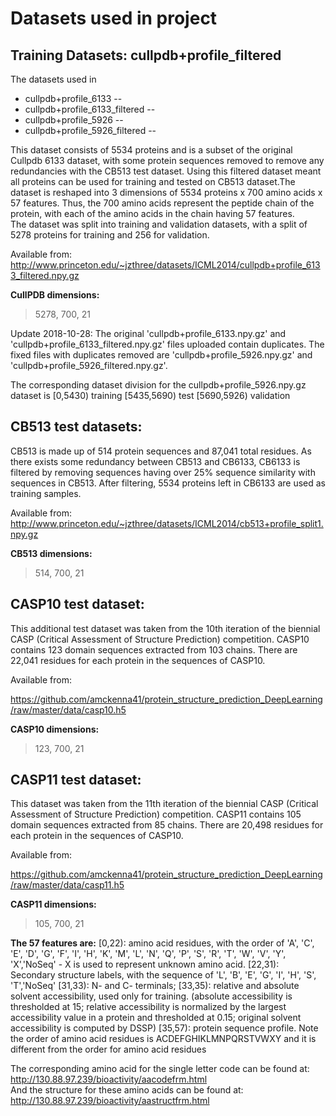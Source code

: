 
# Datasets used in project

## Training Datasets: cullpdb+profile_filtered  <br>

The datasets used in
* cullpdb+profile_6133 --
* cullpdb+profile_6133_filtered --
* cullpdb+profile_5926 --
* cullpdb+profile_5926_filtered --

This dataset consists of 5534 proteins and is a subset of the original Cullpdb 6133 dataset, with some protein sequences removed to remove any redundancies with the CB513 test dataset. Using this filtered dataset meant all proteins can be used for training and tested on CB513 dataset.The dataset is reshaped into 3 dimensions of 5534 proteins x 700 amino acids x 57 features. Thus, the 700 amino acids represent the peptide chain of the protein, with each of the amino acids in the chain having 57 features. <br>
The dataset was split into training and validation datasets, with a split of 5278 proteins for training and 256 for validation.

Available from:
http://www.princeton.edu/~jzthree/datasets/ICML2014/cullpdb+profile_6133_filtered.npy.gz

**CullPDB dimensions:**
> 5278, 700, 21



Update 2018-10-28:
The original 'cullpdb+profile_6133.npy.gz' and 'cullpdb+profile_6133_filtered.npy.gz' files uploaded contain duplicates. The fixed files with duplicates removed are  'cullpdb+profile_5926.npy.gz' and 'cullpdb+profile_5926_filtered.npy.gz'.

The corresponding dataset division for the cullpdb+profile_5926.npy.gz dataset is
[0,5430) training
[5435,5690) test
[5690,5926) validation



## CB513 test datasets:

CB513 is made up of 514 protein sequences and 87,041 total residues. As there exists some redundancy between CB513 and CB6133, CB6133 is filtered by removing sequences having over 25% sequence similarity with sequences in CB513. After filtering, 5534 proteins left in CB6133 are used as training samples.

Available from:
http://www.princeton.edu/~jzthree/datasets/ICML2014/cb513+profile_split1.npy.gz

**CB513 dimensions:**
> 514, 700, 21


## CASP10 test dataset:

This additional test dataset was taken from the 10th iteration of the biennial CASP (Critical Assessment of Structure Prediction) competition. CASP10 contains 123 domain sequences extracted from 103 chains. There are 22,041 residues for each protein in the sequences of CASP10.

Available from:

https://github.com/amckenna41/protein_structure_prediction_DeepLearning/raw/master/data/casp10.h5

**CASP10 dimensions:**
> 123, 700, 21

## CASP11 test dataset:

This dataset was taken from the 11th iteration of the biennial CASP (Critical Assessment of Structure Prediction) competition. CASP11 contains 105 domain sequences extracted from 85 chains. There are 20,498 residues for each protein in the sequences of CASP10.

Available from:

https://github.com/amckenna41/protein_structure_prediction_DeepLearning/raw/master/data/casp11.h5

**CASP11 dimensions:**
> 105, 700, 21



**The 57 features are:**
[0,22): amino acid residues, with the order of 'A', 'C', 'E', 'D', 'G', 'F', 'I', 'H', 'K', 'M', 'L', 'N', 'Q', 'P', 'S', 'R', 'T', 'W', 'V', 'Y', 'X','NoSeq' - X is used to represent unknown amino acid.
[22,31): Secondary structure labels, with the sequence of 'L', 'B', 'E', 'G', 'I', 'H', 'S', 'T','NoSeq'
[31,33): N- and C- terminals;
[33,35): relative and absolute solvent accessibility, used only for training. (absolute accessibility is thresholded at 15; relative accessibility is normalized by the largest accessibility value in a protein and thresholded at 0.15; original solvent accessibility is computed by DSSP)
[35,57): protein sequence profile. Note the order of amino acid residues is ACDEFGHIKLMNPQRSTVWXY and it is different from the order for amino acid residues

The corresponding amino acid for the single letter code can be found at:
http://130.88.97.239/bioactivity/aacodefrm.html  <br>
And the structure for these amino acids can be found at:
http://130.88.97.239/bioactivity/aastructfrm.html
